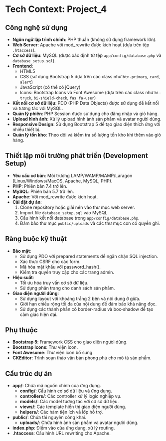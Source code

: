 # Tech Context: Project_4

## Công nghệ sử dụng
* **Ngôn ngữ lập trình chính**: PHP thuần (không sử dụng framework lớn).
* **Web Server**: Apache với mod_rewrite được kích hoạt (dựa trên tệp `.htaccess`).
* **Cơ sở dữ liệu**: MySQL (được xác định từ tệp `app/config/database.php` và `database_setup.sql`).
* **Frontend**:
  * HTML5
  * CSS (sử dụng Bootstrap 5 dựa trên các class như `btn-primary`, `card`, `alert`)
  * JavaScript (có thể có jQuery)
  * Icons: Bootstrap Icons và Font Awesome (dựa trên các class như `bi-truck`, `bi-shield-check`, `fas fa-user`)
* **Kết nối cơ sở dữ liệu**: PDO (PHP Data Objects) được sử dụng để kết nối và tương tác với MySQL.
* **Quản lý phiên**: PHP Session được sử dụng cho đăng nhập và giỏ hàng.
* **Upload hình ảnh**: Xử lý upload hình ảnh sản phẩm và avatar người dùng.
* **Responsive Design**: Sử dụng Bootstrap 5 để tạo giao diện thích ứng với nhiều thiết bị.
* **Quản lý tồn kho**: Theo dõi và kiểm tra số lượng tồn kho khi thêm vào giỏ hàng.

## Thiết lập môi trường phát triển (Development Setup)
* **Yêu cầu cơ bản**: Môi trường LAMP/WAMP/MAMP/Laragon (Linux/Windows/MacOS, Apache, MySQL, PHP).
* **PHP**: Phiên bản 7.4 trở lên.
* **MySQL**: Phiên bản 5.7 trở lên.
* **Apache**: Với mod_rewrite được kích hoạt.
* **Cài đặt dự án**:
  1. Clone repository hoặc giải nén vào thư mục web server.
  2. Import file `database_setup.sql` vào MySQL.
  3. Cấu hình kết nối database trong `app/config/database.php`.
  4. Đảm bảo thư mục `public/uploads` và các thư mục con có quyền ghi.

## Ràng buộc kỹ thuật
* **Bảo mật**: 
  * Sử dụng PDO với prepared statements để ngăn chặn SQL injection.
  * Xác thực CSRF cho các form.
  * Mã hóa mật khẩu với password_hash().
  * Kiểm tra quyền truy cập cho các trang admin.
* **Hiệu suất**:
  * Tối ưu hóa truy vấn cơ sở dữ liệu.
  * Sử dụng phân trang cho danh sách sản phẩm.
* **Giao diện người dùng**:
  * Sử dụng layout với khoảng trắng 2 bên và nội dung ở giữa.
  * Giới hạn chiều rộng tối đa của nội dung để đảm bảo khả năng đọc.
  * Sử dụng các thành phần có border-radius và box-shadow để tạo cảm giác hiện đại.

## Phụ thuộc
* **Bootstrap 5**: Framework CSS cho giao diện người dùng.
* **Bootstrap Icons**: Thư viện icon.
* **Font Awesome**: Thư viện icon bổ sung.
* **CKEditor**: Trình soạn thảo văn bản phong phú cho mô tả sản phẩm.

## Cấu trúc dự án
* **app/**: Chứa mã nguồn chính của ứng dụng.
  * **config/**: Cấu hình cơ sở dữ liệu và ứng dụng.
  * **controllers/**: Các controller xử lý logic nghiệp vụ.
  * **models/**: Các model tương tác với cơ sở dữ liệu.
  * **views/**: Các template hiển thị giao diện người dùng.
  * **helpers/**: Các hàm tiện ích và lớp hỗ trợ.
* **public/**: Chứa tài nguyên công khai.
  * **uploads/**: Chứa hình ảnh sản phẩm và avatar người dùng.
* **index.php**: Điểm vào của ứng dụng, xử lý routing.
* **.htaccess**: Cấu hình URL rewriting cho Apache. 
